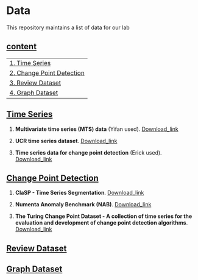 # Data

This repository maintains a list of data for our lab

## [content](#content)

<table>
<tr><td colspan="2"><a href="#Time-Series">1. Time Series</a></td></tr> 
<tr><td colspan="2"><a href="#Time-Series">2. Change Point Detection </a></td></tr> 
<tr><td colspan="2"><a href="#Review-Dataset">3. Review Dataset</a></td></tr> 
<tr><td colspan="2"><a href="#Graph-Dataset">4. Graph Dataset</a></td></tr> 
</table>

## [Time Series](#content)
1. **Multivariate time series (MTS) data** (Yifan used). [Download_link](https://www.cs.nmsu.edu/kddlab/data/time_series/mts_data/)

1. **UCR time series dataset**. [Download_link]()

1. **Time series data for change point detection** (Erick used). [Download_link](https://www.cs.nmsu.edu/kddlab/data/time_series/BOCPD2020.zip)

## [Change Point Detection](#content)
1. **ClaSP - Time Series Segmentation**. [Download_link](https://sites.google.com/view/ts-clasp/)

1. **Numenta Anomaly Benchmark (NAB)**. [Download_link](https://numenta.com/machine-intelligence-technology/numenta-anomaly-benchmark/)

1. **The Turing Change Point Dataset - A collection of time series for the evaluation and development of change point detection algorithms**. [Download_link](https://github.com/alan-turing-institute/TCPD/tree/master/datasets)

## [Review Dataset](#content)


## [Graph Dataset](#content)
